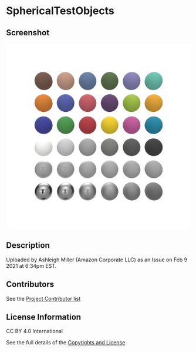 # SphericalTestObjects

## Screenshot

![screenshot](rr-AnalyticalSpheres.png)

## Description

Uploaded by Ashleigh Miller (Amazon Corporate LLC) as an Issue on Feb 9 2021 at 6:34pm EST.

## Contributors
See the [Project Contributor list](../../documents/contributors.adoc)

## License Information

CC BY 4.0 International

See the full details of the [Copyrights and License](../../documents/copyright-license.adoc)